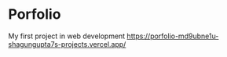 # Porfolio
My first project in web development
https://porfolio-md9ubne1u-shagungupta7s-projects.vercel.app/
